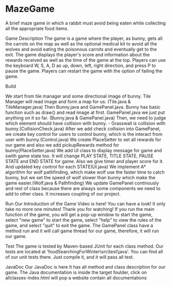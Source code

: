 # MazeGame
A brief maze game in which a rabbit must avoid being eaten while collecting all the appropriate food items.

Game Description
The game is a game where the player, as bunny, gets all the carrots on the map as well as the optional medical kit to avoid all the wolves and avoid eating the poisonous carrots and eventually get to the exit. The game displays the player's score and information about the rewards received as well as the time of the game at the top. Players can use the keyboard W, S, A, D as up, down, left, right direction, and press P to pause the game. Players can restart the game with the option of failing the game.


Build

We start from tile manager and some directional image of bunny. Tile Manager will read image and form a map for us. (Tile.java & TileManager.java)
Then Bunny.java and GamePanel.java. Bunny has basic function such as draw() and read image at first. GamePanel.java we just put anything on it so far. (Bunny.java & GamePanel.java)
Then, we need to judge which element should have collision with bunny. - Grasswall is collision with bunny.(CollisionCheck.java)
After we add check collision into GamePanel, we create key control for users to control bunny, which is the interact from user with bunny.(Control.java)
We create PlaceSetter to set all rewards for our game and also we add pickupRewards method for bunny(PlaceSetter.java)
We add UI class to display message for game and swith game state too. It will change PLAY STATE, TITLE STATE, PAUSE STATE and END STATE for game. Also we give timer and player score for it. And updated key control for each STATE(UI.java)
We implement A* algorithm for wolf pathfinding, which make wolf use the faster time to catch bunny, but we set the speed of wolf slower than bunny which make the game easier.(Wolf.java & Pathfinding)
We update GamePanel continously and rest of class because there are always some components we need to add to other class. It increases coupling of our project.


Run
Our Introduction of the Game Video is here! You can have a look!
It only take no more one minutes! Thank you for watching!
If you run the main function of the game, you will get a pop-up window to start the game, select "new game" to start the game, select "help" to view the rules of the game, and select "quit" to exit the game. The GamePanel class have a method run and it will call game thread for our game, therefore, it will run our game.

Test
The game is tested by Maven-based JUnit for each class method. Our tests are located at 'foodSearchingForWinter\src\test\java'. You can find all of our unit tests there. Just compile it, and it will pass all test.

JavaDoc
Our JavaDoc is here It has all method and class description for our game.
The Java documentation is inside the target foulder, click on allclasses-index.html will pop a website contain all documentations
